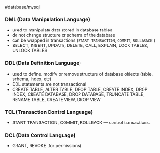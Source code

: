 #database/mysql

### DML (Data Manipulation Language)
- used to manipulate data stored in database tables
- do not change structure or schema of the database
- can be wrapped in transactions (`START TRANSACTION`, `COMMIT`, `ROLLABACK` )
- SELECT, INSERT, UPDATE, DELETE, CALL, EXPLAIN, LOCK TABLES, UNLOCK TABLES

### DDL (Data Definition Language)
- used to define, modify or remove structure of database objects (table, schema, index, etc)
- DDL statements are not transactional
- CREATE TABLE, ALTER TABLE, DROP TABLE, CREATE INDEX, DROP INDEX, CREATE DATABASE, DROP DATABASE, TRUNCATE TABLE, RENAME TABLE, CREATE VIEW, DROP VIEW

### TCL (Transaction Control Language)
- START TRANSACTION, COMMIT, ROLLBACK — control transactions.

### DCL (Data Control Language)
- GRANT, REVOKE (for permissions) 

